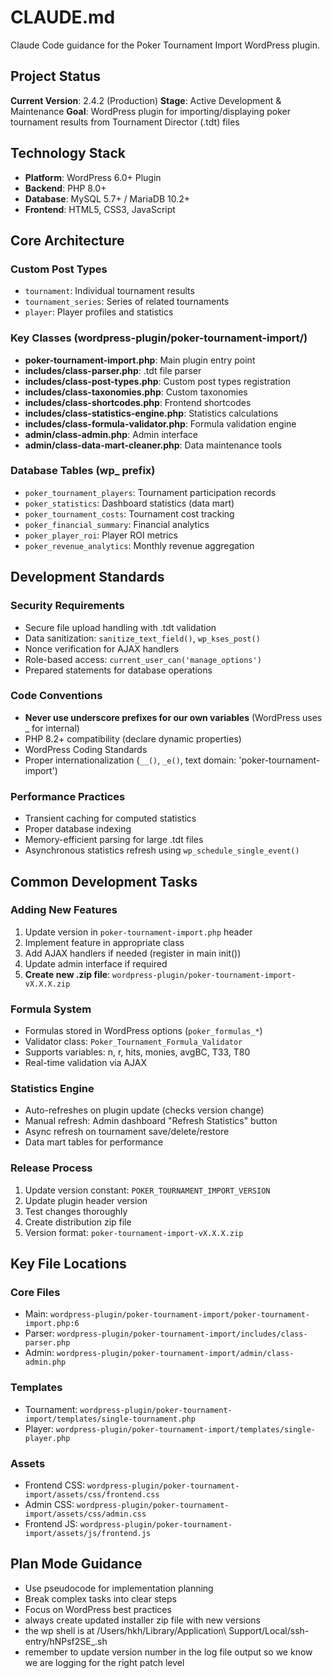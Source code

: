 # CLAUDE.md

Claude Code guidance for the Poker Tournament Import WordPress plugin.

## Project Status

**Current Version**: 2.4.2 (Production)
**Stage**: Active Development & Maintenance
**Goal**: WordPress plugin for importing/displaying poker tournament results from Tournament Director (.tdt) files

## Technology Stack

- **Platform**: WordPress 6.0+ Plugin
- **Backend**: PHP 8.0+
- **Database**: MySQL 5.7+ / MariaDB 10.2+
- **Frontend**: HTML5, CSS3, JavaScript

## Core Architecture

### Custom Post Types
- `tournament`: Individual tournament results
- `tournament_series`: Series of related tournaments
- `player`: Player profiles and statistics

### Key Classes (wordpress-plugin/poker-tournament-import/)
- **poker-tournament-import.php**: Main plugin entry point
- **includes/class-parser.php**: .tdt file parser
- **includes/class-post-types.php**: Custom post types registration
- **includes/class-taxonomies.php**: Custom taxonomies
- **includes/class-shortcodes.php**: Frontend shortcodes
- **includes/class-statistics-engine.php**: Statistics calculations
- **includes/class-formula-validator.php**: Formula validation engine
- **admin/class-admin.php**: Admin interface
- **admin/class-data-mart-cleaner.php**: Data maintenance tools

### Database Tables (wp_ prefix)
- `poker_tournament_players`: Tournament participation records
- `poker_statistics`: Dashboard statistics (data mart)
- `poker_tournament_costs`: Tournament cost tracking
- `poker_financial_summary`: Financial analytics
- `poker_player_roi`: Player ROI metrics
- `poker_revenue_analytics`: Monthly revenue aggregation

## Development Standards

### Security Requirements
- Secure file upload handling with .tdt validation
- Data sanitization: `sanitize_text_field()`, `wp_kses_post()`
- Nonce verification for AJAX handlers
- Role-based access: `current_user_can('manage_options')`
- Prepared statements for database operations

### Code Conventions
- **Never use underscore prefixes for our own variables** (WordPress uses _ for internal)
- PHP 8.2+ compatibility (declare dynamic properties)
- WordPress Coding Standards
- Proper internationalization (`__()`, `_e()`, text domain: 'poker-tournament-import')

### Performance Practices
- Transient caching for computed statistics
- Proper database indexing
- Memory-efficient parsing for large .tdt files
- Asynchronous statistics refresh using `wp_schedule_single_event()`

## Common Development Tasks

### Adding New Features
1. Update version in `poker-tournament-import.php` header
2. Implement feature in appropriate class
3. Add AJAX handlers if needed (register in main init())
4. Update admin interface if required
5. **Create new .zip file**: `wordpress-plugin/poker-tournament-import-vX.X.X.zip`

### Formula System
- Formulas stored in WordPress options (`poker_formulas_*`)
- Validator class: `Poker_Tournament_Formula_Validator`
- Supports variables: n, r, hits, monies, avgBC, T33, T80
- Real-time validation via AJAX

### Statistics Engine
- Auto-refreshes on plugin update (checks version change)
- Manual refresh: Admin dashboard "Refresh Statistics" button
- Async refresh on tournament save/delete/restore
- Data mart tables for performance

### Release Process
1. Update version constant: `POKER_TOURNAMENT_IMPORT_VERSION`
2. Update plugin header version
3. Test changes thoroughly
4. Create distribution zip file
5. Version format: `poker-tournament-import-vX.X.X.zip`

## Key File Locations

### Core Files
- Main: `wordpress-plugin/poker-tournament-import/poker-tournament-import.php:6`
- Parser: `wordpress-plugin/poker-tournament-import/includes/class-parser.php`
- Admin: `wordpress-plugin/poker-tournament-import/admin/class-admin.php`

### Templates
- Tournament: `wordpress-plugin/poker-tournament-import/templates/single-tournament.php`
- Player: `wordpress-plugin/poker-tournament-import/templates/single-player.php`

### Assets
- Frontend CSS: `wordpress-plugin/poker-tournament-import/assets/css/frontend.css`
- Admin CSS: `wordpress-plugin/poker-tournament-import/assets/css/admin.css`
- Frontend JS: `wordpress-plugin/poker-tournament-import/assets/js/frontend.js`

## Plan Mode Guidance
- Use pseudocode for implementation planning
- Break complex tasks into clear steps
- Focus on WordPress best practices
- always create updated installer zip file with new versions
- the wp shell is  at /Users/hkh/Library/Application\ Support/Local/ssh-entry/hNPsf2SE_.sh
- remember to update version number in the log file output so we know we are logging for the right patch level